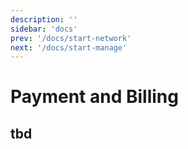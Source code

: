 ```yaml
---
description: ''
sidebar: 'docs'
prev: '/docs/start-network'
next: '/docs/start-manage'
---
```


# Payment and Billing

## tbd
